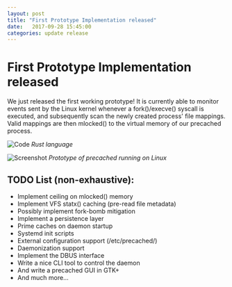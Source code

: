 ```yaml
---
layout: post
title: "First Prototype Implementation released"
date:   2017-09-28 15:45:00
categories: update release
---
```


# First Prototype Implementation released

We just released the first working prototype!
It is currently able to monitor events sent by the Linux kernel whenever a
fork()/execve() syscall is executed, and subsequently scan the newly created
process' file mappings. Valid mappings are then mlocked() to the virtual
memory of our precached process.

![Code](/precached/images/code.png)
*Rust language*

![Screenshot](/precached/images/screenshot.png)
*Prototype of precached running on Linux*

## TODO List (non-exhaustive):

* Implement ceiling on mlocked() memory
* Implement VFS statx() caching (pre-read file metadata)
* Possibly implement fork-bomb mitigation
* Implement a persistence layer
* Prime caches on daemon startup
* Systemd init scripts
* External configuration support (/etc/precached/)
* Daemonization support
* Implement the DBUS interface
* Write a nice CLI tool to control the daemon
* And write a precached GUI in GTK+
* And much more...
